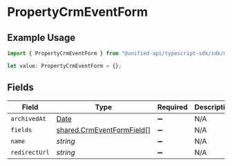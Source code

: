 # PropertyCrmEventForm

## Example Usage

```typescript
import { PropertyCrmEventForm } from "@unified-api/typescript-sdk/sdk/models/shared";

let value: PropertyCrmEventForm = {};
```

## Fields

| Field                                                                                         | Type                                                                                          | Required                                                                                      | Description                                                                                   |
| --------------------------------------------------------------------------------------------- | --------------------------------------------------------------------------------------------- | --------------------------------------------------------------------------------------------- | --------------------------------------------------------------------------------------------- |
| `archivedAt`                                                                                  | [Date](https://developer.mozilla.org/en-US/docs/Web/JavaScript/Reference/Global_Objects/Date) | :heavy_minus_sign:                                                                            | N/A                                                                                           |
| `fields`                                                                                      | [shared.CrmEventFormField](../../../sdk/models/shared/crmeventformfield.md)[]                 | :heavy_minus_sign:                                                                            | N/A                                                                                           |
| `name`                                                                                        | *string*                                                                                      | :heavy_minus_sign:                                                                            | N/A                                                                                           |
| `redirectUrl`                                                                                 | *string*                                                                                      | :heavy_minus_sign:                                                                            | N/A                                                                                           |
